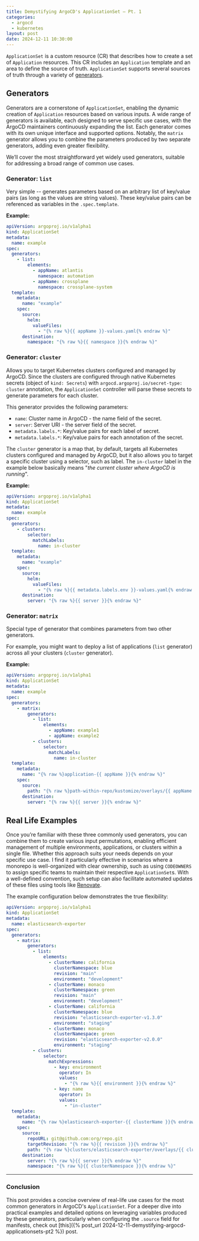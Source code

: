 ```yaml
---
title: Demystifying ArgoCD's ApplicationSet — Pt. 1
categories:
  - argocd
  - kubernetes
layout: post
date: 2024-12-11 10:30:00
---
```


`ApplicationSet` is a custom resource (CR) that describes how to create a set
of `Application` resources. This CR includes an `Application` template and an
area to define the source of truth. `ApplicationSet` supports several sources
of truth through a variety of
[generators](https://argo-cd.readthedocs.io/en/stable/operator-manual/applicationset/Generators).

## Generators

Generators are a cornerstone of `ApplicationSet`, enabling the dynamic creation
of `Application` resources based on various inputs. A wide range of generators
is available, each designed to serve specific use cases, with the ArgoCD
maintainers continuously expanding the list. Each generator comes with its own
unique interface and supported options. Notably, the `matrix` generator allows
you to combine the parameters produced by two separate generators, adding even
greater flexibility.

We’ll cover the most straightforward yet widely used generators, suitable for
addressing a broad range of common use cases.

### Generator: `list`

Very simple -- generates parameters based on an arbitrary list of key/value
pairs (as long as the values are string values). These key/value pairs can be
referenced as variables in the `.spec.template`.

**Example:**

```yaml
apiVersion: argoproj.io/v1alpha1
kind: ApplicationSet
metadata:
  name: example
spec:
  generators:
    - list:
        elements:
          - appName: atlantis
            namespace: automation
          - appName: crossplane
            namespace: crossplane-system
  template:
    metadata:
      name: "example"
    spec:
      source:
        helm:
          valueFiles:
            - "{% raw %}{{ appName }}-values.yaml{% endraw %}"
      destination:
        namespace: "{% raw %}{{ namespace }}{% endraw %}"
```

### Generator: `cluster`

Allows you to target Kubernetes clusters configured and managed by ArgoCD.
Since the clusters are configured through native Kubernetes secrets (object of
`kind: Secrets`) with `argocd.argoproj.io/secret-type: cluster` annotation, the
`ApplicationSet` controller will parse these secrets to generate parameters for
each cluster.

This generator provides the following parameters:

- `name`: Cluster name in ArgoCD - the name field of the secret.
- `server`: Server URI - the server field of the secret.
- `metadata.labels.*`: Key/value pairs for each label of secret.
- `metadata.labels.*`: Key/value pairs for each annotation of the secret.

The `cluster` generator is a map that, by default, targets all Kubernetes
clusters configured and managed by ArgoCD, but it also allows you to target a
specific cluster using a selector, such as label. The `in-cluster` label in the
example below basically means "_the current cluster where ArgoCD is running_".

**Example:**

```yaml
apiVersion: argoproj.io/v1alpha1
kind: ApplicationSet
metadata:
  name: example
spec:
  generators:
    - clusters:
        selector:
          matchLabels:
            name: in-cluster
  template:
    metadata:
      name: "example"
    spec:
      source:
        helm:
          valueFiles:
            - "{% raw %}{{ metadata.labels.env }}-values.yaml{% endraw %}"
      destination:
        server: "{% raw %}{{ server }}{% endraw %}"
```

### Generator: `matrix`

Special type of generator that combines parameters from two other generators.

For example, you might want to deploy a list of applications (`list` generator)
across all your clusters (`cluster` generator).

**Example:**

```yaml
apiVersion: argoproj.io/v1alpha1
kind: ApplicationSet
metadata:
  name: example
spec:
  generators:
    - matrix:
        generators:
          - list:
              elements:
                - appName: example1
                - appName: example2
          - clusters:
              selector:
                matchLabels:
                  name: in-cluster
  template:
    metadata:
      name: "{% raw %}application-{{ appName }}{% endraw %}"
    spec:
      source:
        path: "{% raw %}path-within-repo/kustomize/overlays/{{ appName }}{% endraw %}"
      destination:
        server: "{% raw %}{{ server }}{% endraw %}"
```

## Real Life Examples

Once you’re familiar with these three commonly used generators, you can combine
them to create various input permutations, enabling efficient management of
multiple environments, applications, or clusters within a single file. Whether
this approach suits your needs depends on your specific use case. I find it
particularly effective in scenarios where a monorepo is well-organized with
clear ownership, such as using `CODEOWNERS` to assign specific teams to
maintain their respective `ApplicationSet`s. With a well-defined convention,
such setup can also facilitate automated updates of these files using tools
like [Renovate](https://mend.io/renovate).

The example configuration below demonstrates the true flexibility:

```yaml
apiVersion: argoproj.io/v1alpha1
kind: ApplicationSet
metadata:
  name: elasticsearch-exporter
spec:
  generators:
    - matrix:
        generators:
          - list:
              elements:
                - clusterName: california
                  clusterNamespace: blue
                  revision: "main"
                  environment: "development"
                - clusterName: monaco
                  clusterNamespace: green
                  revision: "main"
                  environment: "development"
                - clusterName: california
                  clusterNamespace: blue
                  revision: "elasticsearch-exporter-v1.3.0"
                  environment: "staging"
                - clusterName: monaco
                  clusterNamespace: green
                  revision: "elasticsearch-exporter-v2.0.0"
                  environment: "staging"
          - clusters:
              selector:
                matchExpressions:
                  - key: environment
                    operator: In
                    values:
                      - "{% raw %}{{ environment }}{% endraw %}"
                  - key: name
                    operator: In
                    values:
                      - "in-cluster"
  template:
    metadata:
      name: "{% raw %}elasticsearch-exporter-{{ clusterName }}{% endraw %}"
    spec:
      source:
        repoURL: git@github.com:org/repo.git
        targetRevision: "{% raw %}{{ revision }}{% endraw %}"
        path: "{% raw %}clusters/elasticsearch-exporter/overlays/{{ clusterName }}{% endraw %}"
      destination:
        server: "{% raw %}{{ server }}{% endraw %}"
        namespace: "{% raw %}{{ clusterNamespace }}{% endraw %}"
```

---

### Conclusion

This post provides a concise overview of real-life use cases for the most
common generators in ArgoCD's `ApplicationSet`. For a deeper dive into
practical examples and detailed options on leveraging variables produced by
these generators, particularly when configuring the `.source` field for
manifests, check out [this]({% post_url
2024-12-11-demystifying-argocd-applicationsets-pt2 %}) post.
